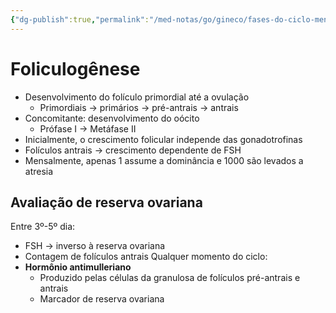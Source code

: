 ```yaml
---
{"dg-publish":true,"permalink":"/med-notas/go/gineco/fases-do-ciclo-menstrual/foliculogenese/","tags":["review"]}
---
```


# Foliculogênese
- Desenvolvimento do folículo primordial até a ovulação
	- Primordiais -> primários -> pré-antrais -> antrais
- Concomitante: desenvolvimento do oócito
	- Prófase I -> Metáfase II
- Inicialmente, o crescimento folicular independe das gonadotrofinas
- Folículos antrais -> crescimento dependente de FSH
- Mensalmente, apenas 1 assume a dominância e 1000 são levados a atresia
## Avaliação de reserva ovariana
Entre 3º-5º dia:
- FSH -> inverso à reserva ovariana
- Contagem de folículos antrais
Qualquer momento do ciclo:
- **Hormônio antimulleriano**
	- Produzido pelas células da granulosa de folículos pré-antrais e antrais
	- Marcador de reserva ovariana
